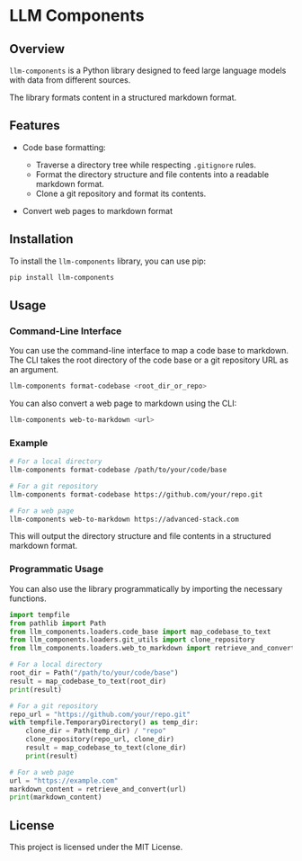 # LLM Components

## Overview

`llm-components` is a Python library designed to feed large language models with data from different sources.

The library formats content in a structured markdown format.

## Features

- Code base formatting:
    - Traverse a directory tree while respecting `.gitignore` rules.
    - Format the directory structure and file contents into a readable markdown format.
    - Clone a git repository and format its contents.

- Convert web pages to markdown format

## Installation
To install the `llm-components` library, you can use pip:
```sh
pip install llm-components
```

## Usage

### Command-Line Interface

You can use the command-line interface to map a code base to markdown. The CLI takes the root directory of the code base or a git repository URL as an argument.

```sh
llm-components format-codebase <root_dir_or_repo>
```

You can also convert a web page to markdown using the CLI:

```sh
llm-components web-to-markdown <url>
```

### Example

```sh
# For a local directory
llm-components format-codebase /path/to/your/code/base

# For a git repository
llm-components format-codebase https://github.com/your/repo.git

# For a web page
llm-components web-to-markdown https://advanced-stack.com
```

This will output the directory structure and file contents in a structured markdown format.

### Programmatic Usage

You can also use the library programmatically by importing the necessary functions.

```python
import tempfile
from pathlib import Path
from llm_components.loaders.code_base import map_codebase_to_text
from llm_components.loaders.git_utils import clone_repository
from llm_components.loaders.web_to_markdown import retrieve_and_convert

# For a local directory
root_dir = Path("/path/to/your/code/base")
result = map_codebase_to_text(root_dir)
print(result)

# For a git repository
repo_url = "https://github.com/your/repo.git"
with tempfile.TemporaryDirectory() as temp_dir:
    clone_dir = Path(temp_dir) / "repo"
    clone_repository(repo_url, clone_dir)
    result = map_codebase_to_text(clone_dir)
    print(result)

# For a web page
url = "https://example.com"
markdown_content = retrieve_and_convert(url)
print(markdown_content)
```


## License

This project is licensed under the MIT License.
